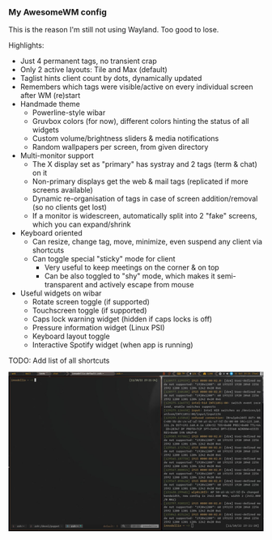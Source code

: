 ### My AwesomeWM config

This is the reason I'm still not using Wayland. Too good to lose.

Highlights:
- Just 4 permanent tags, no transient crap
- Only 2 active layouts: Tile and Max (default)
- Taglist hints client count by dots, dynamically updated
- Remembers which tags were visible/active on every individual screen after WM (re)start
- Handmade theme
  - Powerline-style wibar
  - Gruvbox colors (for now), different colors hinting the status of all widgets
  - Custom volume/brightness sliders & media notifications
  - Random wallpapers per screen, from given directory
- Multi-monitor support
  - The X display set as "primary" has systray and 2 tags (term & chat) on it
  - Non-primary displays get the web & mail tags (replicated if more screens available)
  - Dynamic re-organisation of tags in case of screen addition/removal (so no clients get lost)
  - If a monitor is widescreen, automatically split into 2 "fake" screens, which you can expand/shrink
- Keyboard oriented
  - Can resize, change tag, move, minimize, even suspend any client via shortcuts
  - Can toggle special "sticky" mode for client
    - Very useful to keep meetings on the corner & on top
    - Can be also toggled to "shy" mode, which makes it semi-transparent and actively escape from mouse
- Useful widgets on wibar
  - Rotate screen toggle (if supported)
  - Touchscreen toggle (if supported)
  - Caps lock warning widget (hidden if caps locks is off)
  - Pressure information widget (Linux PSI)
  - Keyboard layout toggle
  - Interactive Spotify widget (when app is running)

TODO: Add list of all shortcuts


![screenshot](./screenshot.jpg)

